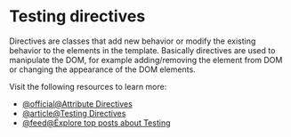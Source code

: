 # Testing directives

Directives are classes that add new behavior or modify the existing behavior to the elements in the template. Basically directives are used to manipulate the DOM, for example adding/removing the element from DOM or changing the appearance of the DOM elements.

Visit the following resources to learn more:

- [@official@Attribute Directives](https://angular.dev/guide/testing/attribute-directives)
- [@article@Testing Directives](https://testing-angular.com/testing-directives/)
- [@feed@Explore top posts about Testing](https://app.daily.dev/tags/testing?ref=roadmapsh)
